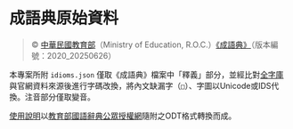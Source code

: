 # 成語典原始資料

> © [中華民國教育部](https://www.moe.gov.tw/)（Ministry of Education, R.O.C.）[《成語典》](http://dict.idioms.moe.edu.tw/)（版本編號：2020_20250626）

本專案所附 `idioms.json` 僅取《成語典》檔案中「釋義」部分，並經比對[全字庫](https://www.cns11643.gov.tw/)與官網資料來源後進行字碼改換，將內文缺漏字（`□`）、字圖以Unicode或IDS代換。注音部分僅取變音。

[使用說明](NOTICE.md)以[教育部國語辭典公眾授權網](https://language.moe.gov.tw/001/Upload/Files/site_content/M0001/respub/index.html)隨附之ODT格式轉換而成。
